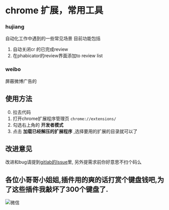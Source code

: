 # chrome 扩展，常用工具

### hujiang

自动化工作中遇到的一些常见场景
目前功能包括
1. 自动关闭cr 的已完成review
2. 在phabicator的review界面添加to review list

### weibo

屏蔽微博广告的

## 使用方法

0. 拉去代码
1. 打开chrome扩展程序管理页 `chrome://extensions/`
2. 勾选右上角的 **开发者模式**
3. 点击 **加载已经解压的扩展程序** ,选择要用的扩展的目录就可以了

## 改进意见

改进和bug请提到[gitlab的Issue](https://gitlab.yeshj.com/ebase/chrome-extension/issues)里,
另外提需求前你好意思不扫个码么

## 各位小哥哥小姐姐,插件用的爽的话打赏个键盘钱吧,为了这些插件我敲坏了300个键盘了.

![微信](https://gitlab.yeshj.com/ebase/chrome-extension/blob/master/QRCode.jpeg)